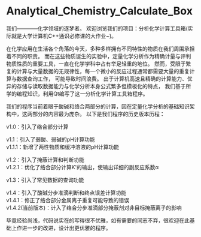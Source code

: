 # Analytical_Chemistry_Calculate_Box
我们————化学领域的逐梦者。
欢迎浏览我们的项目：分析化学计算工具箱(实际就是大学计算机C++通识必修课的大作业~)。

在化学应用在生活各个角落的今天，多种多样拥有不同特性的物质在我们周围承担着不同的职责。
而在这些物质诞生的实验中，定量化学分析作为精确计量与评判物质性质的重要工具，一直在化学学科中占有举足轻重的地位。
然而，受限于繁复的计算与大量数据的无规律性，每一个微小的反应过程通常都需要大量的重复计算与数据查询工作，
可能导致时间浪费。
出于计算机高速且精确的计算能力、优异的存储与读取数据能力与化学分析本身公式繁多但模板化的特点，
我们基于所学的编程知识，利用Qt编写了这一分析化学计算工具箱程序。

我们的程序当前着眼于酸碱和络合两部分的计算，因在定量化学分析的基础知识架构中，这两部分的内容最为庞杂。
以下是我们程序的历史版本历程：

v1.0：引入了络合部分计算

v1.1：引入了弱酸、弱碱的pH计算功能  
v1.1.1：新增了两性物质和缓冲溶液的pH计算功能

v1.2：引入了掩蔽计算和判断功能  
v1.2.1：优化了络合部分计算K'的输出，使输出详细的副反应系数α

v1.3：引入了常见数据的查询功能

v1.4：引入了酸碱分步准滴判断和终点误差计算功能  
v1.4.1：修正了络合部分金属离子重复可能导致的错误  
v1.4.2(当前版本)：计入了络合分步准滴部分掩蔽剂对非目标掩蔽离子的影响

毕竟经验尚浅，代码说实在的写得很不优雅，如有需要的同志不弃，很欢迎在此基础上作进一步的改进，设计出更优雅的程序。
